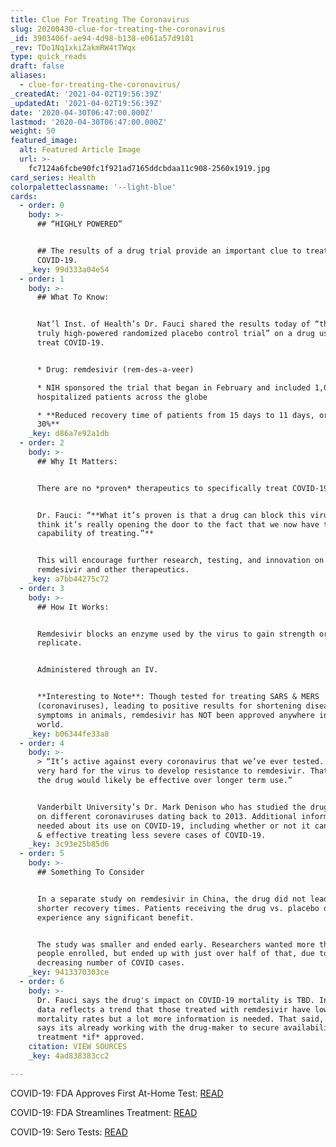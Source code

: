 ```yaml
---
title: Clue For Treating The Coronavirus
slug: 20200430-clue-for-treating-the-coronavirus
_id: 3903406f-ae94-4d98-b138-e061a57d9101
_rev: TDo1Nq1xkiZakmRW4tTWqx
type: quick_reads
draft: false
aliases:
  - clue-for-treating-the-coronavirus/
_createdAt: '2021-04-02T19:56:39Z'
_updatedAt: '2021-04-02T19:56:39Z'
date: '2020-04-30T06:47:00.000Z'
lastmod: '2020-04-30T06:47:00.000Z'
weight: 50
featured_image:
  alt: Featured Article Image
  url: >-
    fc7124a6fcbe90fc1f921ad7165ddcbdaa11c908-2560x1919.jpg
card_series: Health
colorpaletteclassname: '--light-blue'
cards:
  - order: 0
    body: >-
      ## “HIGHLY POWERED”


      ## The results of a drug trial provide an important clue to treating
      COVID-19.
    _key: 99d333a04e54
  - order: 1
    body: >-
      ## What To Know:


      Nat’l Inst. of Health’s Dr. Fauci shared the results today of “the first
      truly high-powered randomized placebo control trial” on a drug used to
      treat COVID-19.


      * Drug: remdesivir (rem-des-a-veer)

      * NIH sponsored the trial that began in February and included 1,000+
      hospitalized patients across the globe

      * **Reduced recovery time of patients from 15 days to 11 days, or roughly
      30%**
    _key: d86a7e92a1db
  - order: 2
    body: >-
      ## Why It Matters:


      There are no *proven* therapeutics to specifically treat COVID-19.


      Dr. Fauci: “**What it’s proven is that a drug can block this virus…We
      think it’s really opening the door to the fact that we now have the
      capability of treating.”**


      This will encourage further research, testing, and innovation on
      remdesivir and other therapeutics.
    _key: a7bb44275c72
  - order: 3
    body: >-
      ## How It Works:


      Remdesivir blocks an enzyme used by the virus to gain strength or
      replicate.


      Administered through an IV.


      **Interesting to Note**: Though tested for treating SARS & MERS
      (coronaviruses), leading to positive results for shortening disease and
      symptoms in animals, remdesivir has NOT been approved anywhere in the
      world.
    _key: b06344fe33a8
  - order: 4
    body: >-
      > “It’s active against every coronavirus that we’ve ever tested. It was
      very hard for the virus to develop resistance to remdesivir. That means
      the drug would likely be effective over longer term use.”


      Vanderbilt University’s Dr. Mark Denison who has studied the drug's impact
      on different coronaviruses dating back to 2013. Additional information is
      needed about its use on COVID-19, including whether or not it can be safe
      & effective treating less severe cases of COVID-19.
    _key: 3c93e25b85d6
  - order: 5
    body: >-
      ## Something To Consider


      In a separate study on remdesivir in China, the drug did not lead to
      shorter recovery times. Patients receiving the drug vs. placebo did not
      experience any significant benefit.


      The study was smaller and ended early. Researchers wanted more than 450
      people enrolled, but ended up with just over half of that, due to
      decreasing number of COVID cases.
    _key: 9413370303ce
  - order: 6
    body: >-
      Dr. Fauci says the drug's impact on COVID-19 mortality is TBD. Initial
      data reflects a trend that those treated with remdesivir have lower
      mortality rates but a lot more information is needed. That said, the FDA
      says its already working with the drug-maker to secure availability of the
      treatment *if* approved.
    citation: VIEW SOURCES
    _key: 4ad838383cc2

---
```

COVID-19: FDA Approves First At-Home Test: [READ](https://smarthernews.com/covid-at-home-test/)

COVID-19: FDA Streamlines Treatment: [READ](https://smarthernews.com/hydro-what-treatment-for-covid19/)

COVID-19: Sero Tests: [READ](https://smarthernews.com/covid-19-sero-tests/)